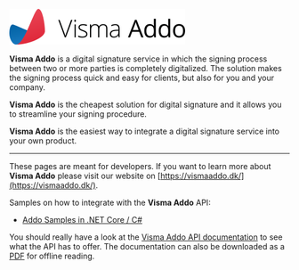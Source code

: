 ![Visma Addo](/assets/logo.png "Visma Addo")

**Visma Addo** is a digital signature service in which the signing process between two or more parties is completely digitalized. The solution makes the signing process quick and easy for clients, but also for you and your company.

**Visma Addo** is the cheapest solution for digital signature and it allows you to streamline your signing procedure.

**Visma Addo** is the easiest way to integrate a digital signature service into your own product.

---

These pages are meant for developers. If you want to learn more about **Visma Addo** please visit our website on [https://vismaaddo.dk/](https://vismaaddo.dk/).

Samples on how to integrate with the **Visma Addo** API:

* [Addo Samples in .NET Core / C#](https://github.com/vismaaddo/AddoSamples)

You should really have a look at the [Visma Addo API documentation](https://vismaaddo.github.io/vismaaddo/ADDO/index.html) to see what the API has to offer.
The documentation can also be downloaded as a [PDF](ADDO-APIDocumentation-AddoWebService-170621-1546-6.pdf) for offline reading.


